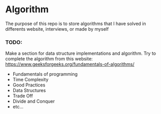 # Algorithm

The purpose of this repo is to store algorithms that I have solved in differents website, interviews, or made by myself

### TODO:

Make a section for data structure implementations and algorithm.
Try to complete the algorithm from this website: https://www.geeksforgeeks.org/fundamentals-of-algorithms/

* Fundamentals of programming
* Time Complexity
* Good Practices
* Data Structures
* Trade Off
* Divide and Conquer
* etc...
